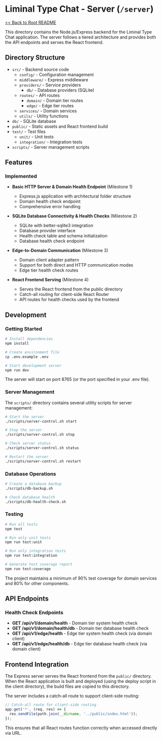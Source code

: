 # Liminal Type Chat - Server (`/server`)

[<< Back to Root README](../README.md)

This directory contains the Node.js/Express backend for the Liminal Type Chat application. The server follows a tiered architecture and provides both the API endpoints and serves the React frontend.

## Directory Structure

- `src/` - Backend source code
  - `config/` - Configuration management
  - `middleware/` - Express middleware
  - `providers/` - Service providers
    - `db/` - Database providers (SQLite)
  - `routes/` - API routes
    - `domain/` - Domain tier routes
    - `edge/` - Edge tier routes
  - `services/` - Domain services
  - `utils/` - Utility functions
- `db/` - SQLite database
- `public/` - Static assets and React frontend build
- `test/` - Test files
  - `unit/` - Unit tests
  - `integration/` - Integration tests
- `scripts/` - Server management scripts

## Features

### Implemented

- **Basic HTTP Server & Domain Health Endpoint** (Milestone 1)
  - Express.js application with architectural folder structure
  - Domain health check endpoint
  - Comprehensive error handling

- **SQLite Database Connectivity & Health Checks** (Milestone 2)
  - SQLite with better-sqlite3 integration
  - Database provider interface
  - Health check table and schema initialization
  - Database health check endpoint

- **Edge-to-Domain Communication** (Milestone 3)
  - Domain client adapter pattern
  - Support for both direct and HTTP communication modes
  - Edge tier health check routes

- **React Frontend Serving** (Milestone 4)
  - Serves the React frontend from the public directory
  - Catch-all routing for client-side React Router
  - API routes for health checks used by the frontend

## Development

### Getting Started

```bash
# Install dependencies
npm install

# Create environment file
cp .env.example .env

# Start development server
npm run dev
```

The server will start on port 8765 (or the port specified in your .env file).

### Server Management

The `scripts/` directory contains several utility scripts for server management:

```bash
# Start the server
./scripts/server-control.sh start

# Stop the server
./scripts/server-control.sh stop

# Check server status
./scripts/server-control.sh status

# Restart the server
./scripts/server-control.sh restart
```

### Database Operations

```bash
# Create a database backup
./scripts/db-backup.sh

# Check database health
./scripts/db-health-check.sh
```

### Testing

```bash
# Run all tests
npm test

# Run only unit tests
npm run test:unit

# Run only integration tests
npm run test:integration

# Generate test coverage report
npm run test:coverage
```

The project maintains a minimum of 90% test coverage for domain services and 80% for other components.

## API Endpoints

### Health Check Endpoints

- **GET /api/v1/domain/health** - Domain tier system health check
- **GET /api/v1/domain/health/db** - Domain tier database health check
- **GET /api/v1/edge/health** - Edge tier system health check (via domain client)
- **GET /api/v1/edge/health/db** - Edge tier database health check (via domain client)

## Frontend Integration

The Express server serves the React frontend from the `public/` directory. When the React application is built and deployed (using the deploy script in the client directory), the build files are copied to this directory.

The server includes a catch-all route to support client-side routing:

```javascript
// Catch-all route for client-side routing
app.get('*', (req, res) => {
  res.sendFile(path.join(__dirname, '../public/index.html'));
});
```

This ensures that all React routes function correctly when accessed directly via URL.
